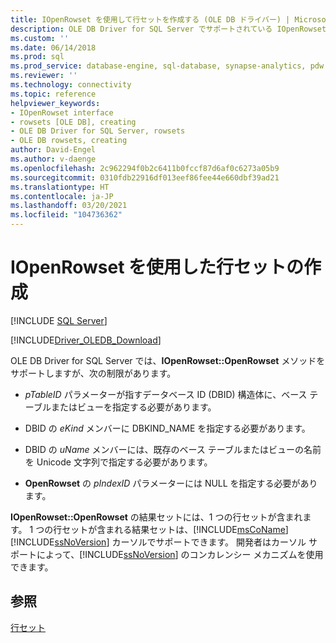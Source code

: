 ```yaml
---
title: IOpenRowset を使用して行セットを作成する (OLE DB ドライバー) | Microsoft Docs
description: OLE DB Driver for SQL Server でサポートされている IOpenRowset::OpenRowset メソッドを使用して行セットを返す方法と、その使用上の制限事項について説明します。
ms.custom: ''
ms.date: 06/14/2018
ms.prod: sql
ms.prod_service: database-engine, sql-database, synapse-analytics, pdw
ms.reviewer: ''
ms.technology: connectivity
ms.topic: reference
helpviewer_keywords:
- IOpenRowset interface
- rowsets [OLE DB], creating
- OLE DB Driver for SQL Server, rowsets
- OLE DB rowsets, creating
author: David-Engel
ms.author: v-daenge
ms.openlocfilehash: 2c962294f0b2c6411b0fccf87d6af0c6273a05b9
ms.sourcegitcommit: 0310fdb22916df013eef86fee44e660dbf39ad21
ms.translationtype: HT
ms.contentlocale: ja-JP
ms.lasthandoff: 03/20/2021
ms.locfileid: "104736362"
---
```

# <a name="creating-a-rowset-with-iopenrowset"></a>IOpenRowset を使用した行セットの作成
[!INCLUDE [SQL Server](../../../includes/applies-to-version/sql-asdb-asdbmi-asa-pdw.md)]

[!INCLUDE[Driver_OLEDB_Download](../../../includes/driver_oledb_download.md)]

  OLE DB Driver for SQL Server では、**IOpenRowset::OpenRowset** メソッドをサポートしますが、次の制限があります。  
  
-   *pTableID* パラメーターが指すデータベース ID (DBID) 構造体に、ベース テーブルまたはビューを指定する必要があります。  
  
-   DBID の *eKind* メンバーに DBKIND_NAME を指定する必要があります。  
  
-   DBID の *uName* メンバーには、既存のベース テーブルまたはビューの名前を Unicode 文字列で指定する必要があります。  
  
-   **OpenRowset** の *pIndexID* パラメーターには NULL を指定する必要があります。  
  
 **IOpenRowset::OpenRowset** の結果セットには、1 つの行セットが含まれます。 1 つの行セットが含まれる結果セットは、[!INCLUDE[msCoName](../../../includes/msconame-md.md)] [!INCLUDE[ssNoVersion](../../../includes/ssnoversion-md.md)] カーソルでサポートできます。 開発者はカーソル サポートによって、[!INCLUDE[ssNoVersion](../../../includes/ssnoversion-md.md)] のコンカレンシー メカニズムを使用できます。  
  
## <a name="see-also"></a>参照  
 [行セット](../../oledb/ole-db-rowsets/rowsets.md)  
  
  
